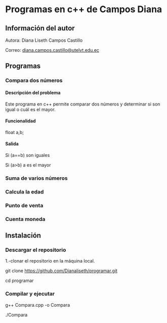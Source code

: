  # Programas en c++ de Campos Diana
 ## Información del autor
  Autora: Diana Liseth Campos Castillo


  Correo: diana.campos.castillo@utelvt.edu.ec


 ## Programas
 ### Compara dos números 
 #### Descripción del problema 
 Este programa en c++ permite comparar dos números y determinar si son igual o cuál es el mayor. 
 #### Funcionalidad

 
 float a,b;
 
 #### Salida

 
 Si (a==b) son iguales

 Si (a>b) a es el mayor
 

 ### Suma de varios números
 ### Calcula la edad
 ### Punto de venta
 ### Cuenta moneda

 ## Instalación 
 ### Descargar el repositorio
 1.-clonar el repositorio en la máquina local. 

 git clone https://github.com/Dianaliseth/programar.git

 cd programar

 
 ### Compilar y ejecutar

 g++ Compara.cpp -o Compara

 ./Compara

